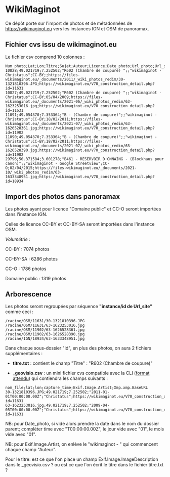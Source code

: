 # WikiMaginot

Ce dépôt porte sur l'import de photos et de métadonnées de https://wikimaginot.eu vers les instances IGN et OSM de panoramax.

## Fichier cvs issu de wikimaginot.eu

Le fichier csv comprend 10 colonnes :
```
Num_photo;Lat;Lon;Titre;Sujet;Auteur;Licence;Date_photo;Url_photo;Url_site
10828;49.021719;7.252502;"R602 (Chambre de coupure) ";;"wikimaginot - Christatus";CC-BY;;https://files-wikimaginot.eu/_documents/2011/_wiki_photos_redim/30-1321810396.JPG;https://wikimaginot.eu/V70_construction_detail.php?id=11631
10827;49.021719;7.252502;"R602 (Chambre de coupure) ";;"wikimaginot - Christatus";CC-BY;05/04/2009;https://files-wikimaginot.eu/_documents/2021-06/_wiki_photos_redim/63-1623253016.jpg;https://wikimaginot.eu/V70_construction_detail.php?id=11631
11091;49.054370;7.353364;"B - (Chambre de coupure)";;"wikimaginot - Christatus";CC-BY;18/02/2011;https://files-wikimaginot.eu/_documents/2021-07/_wiki_photos_redim/63-1626528361.jpg;https://wikimaginot.eu/V70_construction_detail.php?id=11902
11090;49.054370;7.353364;"B - (Chambre de coupure)";;"wikimaginot - Christatus";CC-BY;18/02/2011;https://files-wikimaginot.eu/_documents/2021-07/_wiki_photos_redim/63-1626528390.jpg;https://wikimaginot.eu/V70_construction_detail.php?id=11902
29796;50.371584;3.601278;"B461 - RESERVOIR D'ONNAING - (Blockhaus pour canon)";;"wikimaginot - Google Streetview";CC-O;02/04/2015;https://files-wikimaginot.eu/_documents/2021-10/_wiki_photos_redim/63-1633348951.jpg;https://wikimaginot.eu/V70_construction_detail.php?id=18934
```

## Import des photos dans panoramax

Les photos ayant pour licence "Domaine public" et CC-O seront importées dans l'instance IGN.

Celles de licence CC-BY et CC-BY-SA seront importées dans l'instance OSM.

_Volumétrie :_

CC-BY          : 7074 photos

CC-BY-SA       : 6286 photos

CC-O           : 1786 photos

Domaine public : 1319 photos


## Arborescence

Les photos seront regroupées par séquence **"instance/id de Url_site"** comme ceci :
```
/racine/OSM/11631/30-1321810396.JPG
/racine/OSM/11631/63-1623253016.jpg
/racine/OSM/11902/63-1626528361.jpg
/racine/OSM/11902/63-1626528390.jpg
/racine/IGN/18934/63-1633348951.jpg
```


Dans chaque sous-dossier "id", en plus des photos, on aura 2 fichiers supplémentaires :

- **titre.txt** : contient le champ "Titre" : "R602 (Chambre de coupure)"

- **_geovisio.csv** : un mini fichier cvs compatible avec la CLI ([format attendu](https://gitlab.com/geovisio/cli/-/blob/main/README.md?ref_type=heads#external-metadata)) qui contiendra les champs suivants :

```
nom_file;lat;lon;capture_time;Exif.Image.Artist;Xmp.xmp.BaseURL
30-1321810396.JPG;49.021719;7.252502;"2011-01-01T00:00:00.00Z";"Christatus";https://wikimaginot.eu/V70_construction_detail.php?id=11631
63-1623253016.jpg;49.021719;7.252502;"2009-04-05T00:00:00.00Z";"Christatus";https://wikimaginot.eu/V70_construction_detail.php?id=11631
```

NB: pour Date_photo, si vide alors prendre la date dans le nom du dossier parent; compléter time avec "T00:00:00.00Z", le jour vide avec "01", le mois vide avec "01".

NB: pour Exif.Image.Artist, on enlève le "wikimaginot - " qui commencent chaque champ "Auteur".


Pour le titre:
est ce que l'on place un champ Exif.Image.ImageDescription dans le _geovisio.csv ?
ou est ce que l'on écrit le titre dans le fichier titre.txt ?
